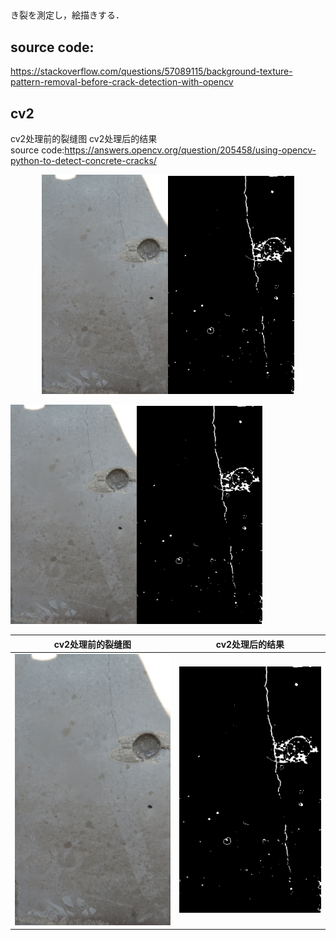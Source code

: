 ##
き裂を測定し，絵描きする．


## source code:
https://stackoverflow.com/questions/57089115/background-texture-pattern-removal-before-crack-detection-with-opencv

## cv2
cv2处理前的裂缝图
cv2处理后的结果  
source code:https://answers.opencv.org/question/205458/using-opencv-python-to-detect-concrete-cracks/

<center class="half"><img src="fig/rr2.png"width="40%"/><img src="fig/result.png" width="40%"/></center>

<p float="center">
  <img src="fig/rr2.png"width="40%"/><img src="fig/result.png" width="40%"/>
</p>

cv2处理前的裂缝图           |  cv2处理后的结果 
:-------------------------:|:-------------------------:
![](fig/rr2.png)  |  ![](fig/result.png)

